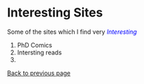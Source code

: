 # Interesting Sites

Some of the sites which I find very <span style="color:blue"> *Interesting* </span> 

1. PhD Comics
2. Intersting reads
3. 


[Back to previous page](./)
